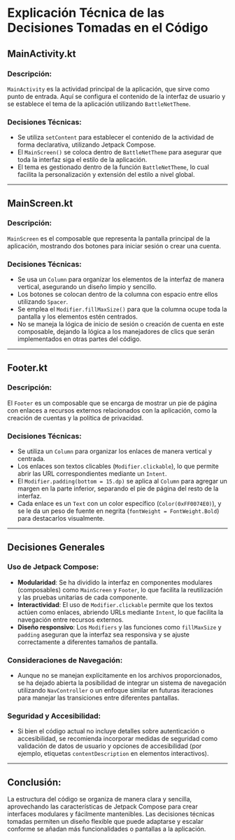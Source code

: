 # Explicación Técnica de las Decisiones Tomadas en el Código

## MainActivity.kt

### Descripción:
`MainActivity` es la actividad principal de la aplicación, que sirve como punto de entrada. Aquí se configura el contenido de la interfaz de usuario y se establece el tema de la aplicación utilizando `BattleNetTheme`.

### Decisiones Técnicas:
- Se utiliza `setContent` para establecer el contenido de la actividad de forma declarativa, utilizando Jetpack Compose.
- El `MainScreen()` se coloca dentro de `BattleNetTheme` para asegurar que toda la interfaz siga el estilo de la aplicación.
- El tema es gestionado dentro de la función `BattleNetTheme`, lo cual facilita la personalización y extensión del estilo a nivel global.

---

## MainScreen.kt

### Descripción:
`MainScreen` es el composable que representa la pantalla principal de la aplicación, mostrando dos botones para iniciar sesión o crear una cuenta.

### Decisiones Técnicas:
- Se usa un `Column` para organizar los elementos de la interfaz de manera vertical, asegurando un diseño limpio y sencillo.
- Los botones se colocan dentro de la columna con espacio entre ellos utilizando `Spacer`.
- Se emplea el `Modifier.fillMaxSize()` para que la columna ocupe toda la pantalla y los elementos estén centrados.
- No se maneja la lógica de inicio de sesión o creación de cuenta en este composable, dejando la lógica a los manejadores de clics que serán implementados en otras partes del código.

---

## Footer.kt

### Descripción:
El `Footer` es un composable que se encarga de mostrar un pie de página con enlaces a recursos externos relacionados con la aplicación, como la creación de cuentas y la política de privacidad.

### Decisiones Técnicas:
- Se utiliza un `Column` para organizar los enlaces de manera vertical y centrada.
- Los enlaces son textos clicables (`Modifier.clickable`), lo que permite abrir las URL correspondientes mediante un `Intent`.
- El `Modifier.padding(bottom = 15.dp)` se aplica al `Column` para agregar un margen en la parte inferior, separando el pie de página del resto de la interfaz.
- Cada enlace es un `Text` con un color específico (`Color(0xFF0074E0)`), y se le da un peso de fuente en negrita (`fontWeight = FontWeight.Bold`) para destacarlos visualmente.

---

## Decisiones Generales

### Uso de Jetpack Compose:
- **Modularidad**: Se ha dividido la interfaz en componentes modulares (composables) como `MainScreen` y `Footer`, lo que facilita la reutilización y las pruebas unitarias de cada componente.
- **Interactividad**: El uso de `Modifier.clickable` permite que los textos actúen como enlaces, abriendo URLs mediante `Intent`, lo que facilita la navegación entre recursos externos.
- **Diseño responsivo**: Los `Modifiers` y las funciones como `fillMaxSize` y `padding` aseguran que la interfaz sea responsiva y se ajuste correctamente a diferentes tamaños de pantalla.

### Consideraciones de Navegación:
- Aunque no se manejan explícitamente en los archivos proporcionados, se ha dejado abierta la posibilidad de integrar un sistema de navegación utilizando `NavController` o un enfoque similar en futuras iteraciones para manejar las transiciones entre diferentes pantallas.

### Seguridad y Accesibilidad:
- Si bien el código actual no incluye detalles sobre autenticación o accesibilidad, se recomienda incorporar medidas de seguridad como validación de datos de usuario y opciones de accesibilidad (por ejemplo, etiquetas `contentDescription` en elementos interactivos).

---

## Conclusión:
La estructura del código se organiza de manera clara y sencilla, aprovechando las características de Jetpack Compose para crear interfaces modulares y fácilmente mantenibles. Las decisiones técnicas tomadas permiten un diseño flexible que puede adaptarse y escalar conforme se añadan más funcionalidades o pantallas a la aplicación.

